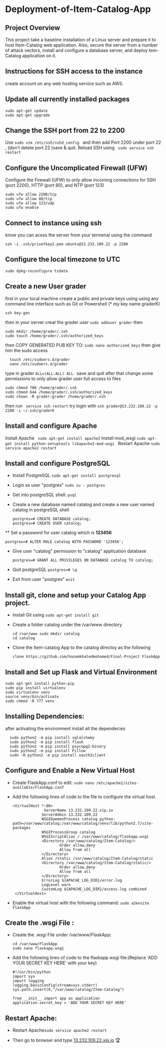 # Deployment-of-Item-Catalog-App
## Project Overview
This project take a baseline installation of a Linux server and prepare it to host Item-Catalog web application. Also, secure the server from a number of attack vectors, install and configure a database server, and deploy tem-Catalog application on it.
## Instructions for SSH access to the instance
   create account on any web hosting service such as AWS.
## Update all currently installed packages
    sudo apt-get update
    sudo apt-get upgrade
## Change the SSH port from 22 to 2200
Use `sudo vim /etc/ssh/sshd_config `
and then add Port 2200 under port 22 , (don't delete port 22 )save & quit.
Reload SSH using ` sudo service ssh restart`
## Configure the Uncomplicated Firewall (UFW)
Configure the Firewall (UFW) to only allow incoming connections for SSH (port 2200), HTTP (port 80), and NTP (port 123)

    sudo ufw allow 2200/tcp
    sudo ufw allow 80/tcp
    sudo ufw allow 123/udp
    sudo ufw enable 
 ## Connect to instance using ssh
 know you can acess the server from your termenal using the command 

    ssh -i .ssh/privetkey2.pem ubuntu@13.232.109.22 -p 2200
## Configure the local timezone to UTC
    sudo dpkg-reconfigure tzdata
## Create a new User grader
first in your local machine create a public and private keys using using any command line interface such as Git or Powershell (* my key name graderK)

    ssh key-gen 
then in your server creat the grader user `sudo adduser grader`
then 

    sudo mkdir /home/grader/.ssh 
    sudo touch /home/grader/.ssh/authorized_keys
then COPY GENERATED PUB KEY TO: `sudo nano authorized_keys`
then give him the sudo access

      touch /etc/sudoers.d/grader
      nano /etc/sudoers.d/grader
type in grader `ALL=(ALL:ALL) ALL `
save and quit
after that change some permissions to only allow grader user full access to files
  
    sudo chmod 700 /home/grader/.ssh
    sudo chmod 644 /home/grader/.ssh/authorized_keys 
    sudo chown -R grader:grader /home/grader/.ssh
    
then run ` service ssh restart`
try login with ` ssh grader@13.232.109.22 -p 2200 -i ~/.ssh/graderK `

## Install and configure Apache
Install Apache  ` sudo apt-get install apache2`
Install mod_wsgi `sudo apt-get install python-setuptools libapache2-mod-wsgi `
Restart Apache  `sudo service apache2 restart `
## Install and configure PostgreSQL
* Install PostgreSQL `sudo apt-get install postgresql`
* Login as user "postgres" `sudo su - postgres`
* Get into postgreSQL shell: `psql`
* Create a new database named catalog  and create a new user named catalog in postgreSQL shell

      postgres=# CREATE DATABASE catalog;
      postgres=# CREATE USER catalog;

** Set a password for user catalog which is **123456**
	
	postgres=# ALTER ROLE catalog WITH PASSWORD '123456';
	
* Give user "catalog" permission to "catalog" application database
	
	  postgres=# GRANT ALL PRIVILEGES ON DATABASE catalog TO catalog;

* Quit postgreSQL `postgres=# \q`
* Exit from user "postgres" `exit`
 
## Install git, clone and setup your Catalog App project.
* Install Git using `sudo apt-get install git`
* Create a folder catalog under the /var/www directory 

      cd /var/www sudo mkdir catalog
      cd catalog
* Clone the Item-catalog App to the catalog directoy as the following

      clone https://github.com/hazemkhaledmohamed/Final-Project FlaskApp 
## Install and Set up Flask and Virtual Environment
    sudo apt-get install python-pip 
    sudo pip install virtualenv
    sudo virtualenv venv 
    source venv/bin/activate 
    sudo chmod -R 777 venv 
## Installing Dependencies:
after activating the environment install all the dependecies

      sudo python2 -m pip install sqlalchemy
      sudo python2 -m pip install flask
      sudo python2 -m pip install psycopg2-binary
      sudo python2 -m pip install Pillow
      sudo -H python2 -m pip install oauth2client
      
## Configure and Enable a New Virtual Host 
* Create FlaskApp.conf to edit: `sudo nano /etc/apache2/sites-available/FlaskApp.conf`
* Add the following lines of code to the file to configure the virtual host. 	

      <VirtualHost *:80>
                    ServerName 13.232.109.22.xip.io
                   ServerAdmin 13.232.109.22
                   WSGIDaemonProcess catalog python-path=/var/www/catalog:/var/www/catalog/venv/lib/python2.7/site-packages
                   WSGIProcessGroup catalog
                   WSGIScriptAlias / /var/www/catalog/flaskapp.wsgi
                   <Directory /var/www/catalog/Item-Catalog/>
                           Order allow,deny
                           Allow from all
                   </Directory>
                   Alias /static /var/www/catalog/Item-Catalog/static
                   <Directory /var/www/catalog/Item-Catalog/static/>
                           Order allow,deny
                           Allow from all
                   </Directory>
                   ErrorLog ${APACHE_LOG_DIR}/error.log
                   LogLevel warn
                   CustomLog ${APACHE_LOG_DIR}/access.log combined
       </VirtualHost>

* Enable the virtual host with the following command: `sudo a2ensite FlaskApp`

## Create the .wsgi File :
* Create the .wsgi File under /var/www/FlaskApp: 

      cd /var/www/FlaskApp
      sudo nano flaskapp.wsgi 
	
* Add the following lines of code to the flaskapp.wsgi file:(Replace 'ADD YOUR SECRET KEY HERE' with your key)

      #!/usr/bin/python
      import sys
      import logging
      logging.basicConfig(stream=sys.stderr)
      sys.path.insert(0,"/var/www/catalog/Item-Catalog")

      from __init__ import app as application
      application.secret_key = 'ADD YOUR SECRET KEY HERE'

## Restart Apache:
* Restart Apache`sudo service apache2 restart `

* Then go to browser and type [13.232.109.22.xip.io](http://13.232.109.22.xip.io) :trophy:

 
  
